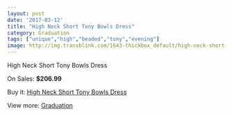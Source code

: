 ```yaml
---
layout: post
date: '2017-03-12'
title: "High Neck Short Tony Bowls Dress"
category: Graduation
tags: ["unique","high","beaded","tony","evening"]
image: http://img.transblink.com/1643-thickbox_default/high-neck-short-tony-bowls-dress.jpg
---
```

High Neck Short Tony Bowls Dress

On Sales: **$206.99**
<a href="https://www.transblink.com/en/graduation/520-high-neck-short-tony-bowls-dress.html"><amp-img layout="responsive" width="600" height="600" src="//img.transblink.com/1643-thickbox_default/high-neck-short-tony-bowls-dress.jpg" alt="High Neck Short Tony Bowls Dress 0" /></a>
<a href="https://www.transblink.com/en/graduation/520-high-neck-short-tony-bowls-dress.html"><amp-img layout="responsive" width="600" height="600" src="//img.transblink.com/1644-thickbox_default/high-neck-short-tony-bowls-dress.jpg" alt="High Neck Short Tony Bowls Dress 1" /></a>

Buy it: [High Neck Short Tony Bowls Dress](https://www.transblink.com/en/graduation/520-high-neck-short-tony-bowls-dress.html "High Neck Short Tony Bowls Dress")

View more: [Graduation](https://www.transblink.com/en/7-graduation "Graduation")